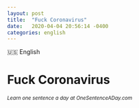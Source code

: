 ```yaml
---
layout: post
title:  "Fuck Coronavirus"
date:   2020-04-04 20:56:14 -0400
categories: english
---
```


<tag class="english">🇺🇸 English</tag>
<h1 class="todays-sentence">Fuck Coronavirus</h1>

<small><i>Learn one sentence a day at OneSentenceADay.com</i></small>